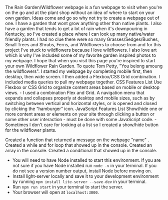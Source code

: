 The Rain Garden/Wildflower webpage is a fun webpage to visit when you're on the go and at the plant shop without an idea of where to start on your own garden. Ideas come and go so why not try to create a webpage out of one. I have a garden that wont grow anything other than native plants. I also have a garden that tends to get a lot of rain when it's downpouring in Kentucky, so I've created a place where I can look up many native/water friendly plants. I had no clue there were so many Grasses/Sedges/Bushes, Small Trees and Shrubs, Ferns, and Wildflowers to choose from and for this project I've stuck to wildflowers because I love wildflowers. I also love art which is why I've included some of my favorite garden inspired photos to my webpage. I hope that when you visit this page you're inspired to start your own Wildflower Rain Garden. To quote Tom Petty, "You belong amoung the wildflowers". 
I started my webpage by completing mobile first, then desktop, then wide screen. I then added a Flexbox/CSS Grid combination. I included media queries to pull my webpage together. 
CSS Features List 
Use Flexbox or CSS Grid to organize content areas based on mobile or desktop views. - I used a combination Flex and Grid. 
A navigation menu that expands and collapses properly at desktop and mobile sizes, such as by switching between vertical and horizontal styles, or is opened and closed by clicking the “hamburger” icon. 
JavaScript Features List 
Show/hide one or more content areas or elements on your site through clicking a button or some other user interaction - must be done with some JavaScript code. - Sometimes I don't care for looking at a list so I created a show/hide button for the wildflower plants. 

Created a function that returned a message on the webpage "name" . 
Created a while and for loop that showed up in the console. 
Created an array in the console.
Created a conditional that showed up in the console. 

- You will need to have Node installed to start this environment. If you are not sure if you have Node installed run `node -v` in your terminal. If you do not see a version number output, install Node before moving on.
- Install light-server locally and save it to your development environment by running `npm install lite-server --save-dev` in your terminal.
- Run `npm run start` in your terminal to start the server.
- Your browser will open at `localhost:3000`.